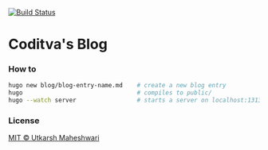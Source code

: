 [![Build Status](https://travis-ci.org/coditva/blog.svg?branch=master)](https://travis-ci.org/coditva/blog)

# Coditva's Blog

### How to
```bash
hugo new blog/blog-entry-name.md    # create a new blog entry
hugo                                # compiles to public/
hugo --watch server                 # starts a server on localhost:1313
```

### License
[MIT &copy; Utkarsh Maheshwari](https://github.com/coditva/blog/blob/master/LICENSE)
